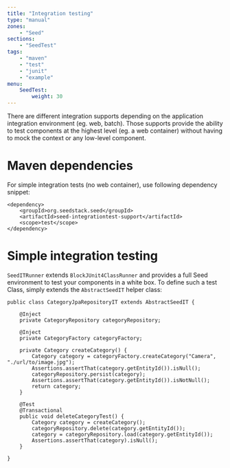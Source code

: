 ```yaml
---
title: "Integration testing"
type: "manual"
zones:
    - "Seed"
sections:
    - "SeedTest"
tags:
    - "maven"
    - "test"
    - "junit"
    - "example"
menu:
    SeedTest:
        weight: 30
---
```


There are different integration supports depending on the application integration environment (eg. web, batch). 
Those supports provide the ability to test components at the highest level (eg. a web container) without having to mock 
the context or any low-level component.

# Maven dependencies

For simple integration tests (no web container), use following dependency snippet:

    <dependency>
        <groupId>org.seedstack.seed</groupId>
        <artifactId>seed-integrationtest-support</artifactId>
        <scope>test</scope>
    </dependency>

# Simple integration testing

`SeedITRunner` extends `BlockJUnit4ClassRunner` and provides a full Seed environment to test your components in a white box.
To define such a test Class, simply extends the `AbstractSeedIT` helper class:

    public class CategoryJpaRepositoryIT extends AbstractSeedIT {

        @Inject
        private CategoryRepository categoryRepository;

        @Inject
        private CategoryFactory categoryFactory;

        private Category createCategory() {
            Category category = categoryFactory.createCategory("Camera", "./url/to/image.jpg");
            Assertions.assertThat(category.getEntityId()).isNull();
            categoryRepository.persist(category);
            Assertions.assertThat(category.getEntityId()).isNotNull();
            return category;
        }

        @Test
        @Transactional
        public void deleteCategoryTest() {
            Category category = createCategory();
            categoryRepository.delete(category.getEntityId());
            category = categoryRepository.load(category.getEntityId());
            Assertions.assertThat(category).isNull();
        }

    }

